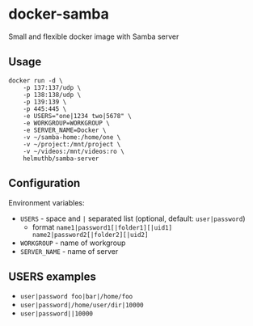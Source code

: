 # docker-samba

Small and flexible docker image with Samba server

## Usage
```
docker run -d \
    -p 137:137/udp \
    -p 138:138/udp \
    -p 139:139 \
    -p 445:445 \
    -e USERS="one|1234 two|5678" \
    -e WORKGROUP=WORKGROUP \
    -e SERVER_NAME=Docker \
    -v ~/samba-home:/home/one \
    -v ~/project:/mnt/project \
    -v ~/videos:/mnt/videos:ro \
    helmuthb/samba-server
```

## Configuration

Environment variables:
- `USERS` - space and `|` separated list (optional, default: `user|password`)
  - format `name1|password1[|folder1][|uid1] name2|password2[|folder2][|uid2]`
- `WORKGROUP` - name of workgroup
- `SERVER_NAME` - name of server

## USERS examples

- `user|password foo|bar|/home/foo`
- `user|password|/home/user/dir|10000`
- `user|password||10000`
